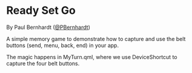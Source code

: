 Ready Set Go
===========

By Paul Bernhardt ([@PBernhardt](https://twitter.com/PBernhardt "PBernhardt on Twitter"))

A simple memory game to demonstrate how to capture and use the belt buttons (send, menu, back, end) in your app.

The magic happens in MyTurn.qml, where we use DeviceShortcut to capture the four belt buttons.

